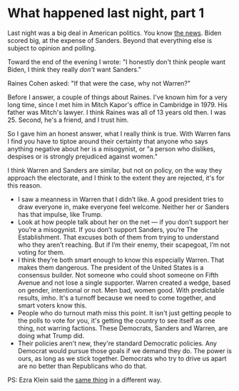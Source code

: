 # What happened last night, part 1
Last night was a big deal in American politics. You know <a href="https://fivethirtyeight.com/features/how-biden-beat-expectations-on-super-tuesday/">the news</a>. Biden scored big, at the expense of Sanders. Beyond that everything else is subject to opinion and polling. 

Toward the end of the evening I wrote: "I honestly don't think people want Biden, I think they really <i>don't</i> want Sanders." 

Raines Cohen asked: "If that were the case, why not Warren?" 

Before I answer, a couple of things about Raines. I've known him for a very long time, since I met him in Mitch Kapor's office in Cambridge in 1979. His father was Mitch's lawyer. I think Raines was all of 13 years old then. I was 25. Second, he's a friend, and I trust him. 

So I gave him an honest answer, what I really think is true. With Warren fans I find you have to tiptoe around their certainty that anyone who says anything negative about her is a misogynist, or "a person who dislikes, despises or is strongly prejudiced against women." 

I think Warren and Sanders are similar, but not on policy, on the way they approach the electorate, and I think to the extent they are rejected, it's for this reason.
* I saw a meanness in Warren that I didn’t like. A good president tries to draw everyone in, make everyone feel welcome. Neither her or Sanders has that impulse, like Trump.
* Look at how people talk about her on the net — if you don’t support her you’re a misogynist. If you don’t support Sanders, you’re The Establishment. That excuses both of them from trying to understand who they aren’t reaching. But if I’m their enemy, their scapegoat, I’m not voting for them. 
* I think they’re both smart enough to know this especially Warren. That makes them dangerous. The president of the United States is a consensus builder. Not someone who could shoot someone on Fifth Avenue and not lose a single supporter. Warren created a wedge, based on gender, intentional or not. Men bad, women good. With predictable results, imho. It's a turnoff because we need to come together, and smart voters know this. 
* People who do turnout math miss this point. It isn't just getting people to the polls to vote for you, it's getting the country to see itself as one thing, not warring factions. These Democrats, Sanders and Warren, are doing what Trump did. 
* Their policies aren't new, they're standard Democratic policies. Any Democrat would pursue those goals if we demand they do. The power is ours, as long as we stick together. Democrats who try to drive us apart are no better than Republicans who do that.

PS: Ezra Klein said the <a href="https://www.vox.com/2020/3/4/21164091/sanders-biden-super-tuesday-endorsements-primary-2020">same thing</a> in a different way. 

